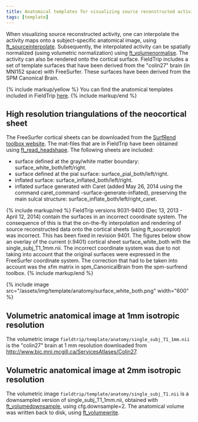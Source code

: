 ```yaml
---
title: Anatomical templates for visualizing source reconstructed activity
tags: [template]
---
```


When visualizing source reconstructed activity, one can interpolate the activity maps onto a subject-specific anatomical image, using [ft_sourceinterpolate](/reference/ft_sourceinterpolate). Subsequently, the interpolated activity can be spatially normalized (using volumetric normalization) using [ft_volumenormalise](/reference/ft_volumenormalise). The activity can also be rendered onto the cortical surface. FieldTrip includes a set of template surfaces that have been derived from the "colin27" brain (in MNI152 space) with FreeSurfer. These surfaces have been derived from the SPM Canonical Brain.

{% include markup/yellow %}
You can find the anatomical templates included in FieldTrip [here](https://github.com/fieldtrip/fieldtrip/tree/master/template/anatomy).
{% include markup/end %}

## High resolution triangulations of the neocortical sheet

The FreeSurfer cortical sheets can be downloaded from the [SurfRend toolbox website](http://spmsurfrend.sourceforge.net/). The mat-files that are in FieldTrip have been obtained using [ft_read_headshape](/reference/fileio/ft_read_headshape). The following sheets are included:

- surface defined at the gray/white matter boundary: surface_white_both/left/right.
- surface defined at the pial surface: surface_pial_both/left/right.
- inflated surface: surface_inflated_both/left/right.
- inflated surface generated with Caret (added May 26, 2014 using the command caret_command -surface-generate-inflated), preserving the main sulcal structure: surface_inflate_both/left/right_caret.

{% include markup/red %}
FieldTrip versions 9031-9400 (Dec 13, 2013 - April 12, 2014) contain the surfaces in an incorrect coordinate system. The consequence of this is that the on-the-fly interpolation and rendering of source reconstructed data onto the cortical sheets (using ft_sourceplot) was incorrect. This has been fixed in revision 9401. The figures below show an overlay of the current (r.9401) cortical sheet surface_white_both with the single_subj_T1_1mm.nii. The incorrect coordinate system was due to not taking into account that the original surfaces were expressed in the FreeSurfer coordinate system. The correction that had to be taken into account was the xfm matrix in spm_CanonicalBrain from the spm-surfrend toolbox.
{% include markup/end %}

{% include image src="/assets/img/template/anatomy/surface_white_both.png" width="600" %}

## Volumetric anatomical image at 1mm isotropic resolution

The volumetric image `fieldtrip/template/anatomy/single_subj_T1_1mm.nii` is the "colin27" brain at 1 mm resolution downloaded from <http://www.bic.mni.mcgill.ca/ServicesAtlases/Colin27>.

## Volumetric anatomical image at 2mm isotropic resolution

The volumetric image `fieldtrip/template/anatomy/single_subj_T1.nii` is a downsampled version of single_subj_T1_1mm.nii, obtained with [ft_volumedownsample](/reference/ft_volumedownsample), using cfg.downsample=2. The anatomical volume was written back to disk, using [ft_volumewrite](/reference/ft_volumewrite).
